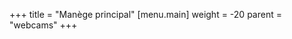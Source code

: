 +++
title = "Manège principal"
[menu.main]
weight = -20
parent = "webcams"
+++

<script language="JavaScript" type="text/javascript">
var BaseURL = "https://www.brahier.ch/cam1/";
var DisplayWidth = "352";
var DisplayHeight = "240";
var File = "axis-cgi/mjpg/video.cgi?resolution=352x240";
var output = "";
if ((navigator.appName == "Microsoft Internet Explorer") &&
   (navigator.platform != "MacPPC") && (navigator.platform != "Mac68k"))
{
  output  = '<OBJECT ID="Player" width='
  output += DisplayWidth;
  output += ' height=';
  output += DisplayHeight;
  output += ' CLASSID="CLSID:DE625294-70E6-45ED-B895-CFFA13AEB044" ';
  output += 'CODEBASE="';
  output += BaseURL;
  output += 'activex/AMC.cab#version=4,0,16,0">';
  output += '<PARAM NAME="MediaURL" VALUE="';
  output += BaseURL;
  output += File + '">';
  output += '<param name="MediaType" value="mjpeg-unicast">';
  output += '<param name="ShowStatusBar" value="0">';
  output += '<param name="ShowToolbar" value="0">';
  output += '<param name="AutoStart" value="1">';
  output += '<param name="StretchToFit" value="1">';
  output += '<BR><B>Axis Media Control</B><BR>';
  output += 'The AXIS Media Control, which enables you ';
  output += 'to view live image streams in Microsoft Internet';
  output += ' Explorer, could not be registered on your computer.';
  output += '<BR></OBJECT>';
} else {
  theDate = new Date();
  output  = '<IMG SRC="';
  output += BaseURL;
  output += File;
  output += '&dummy=' + theDate.getTime().toString(10);
  output += '" HEIGHT="';
  output += DisplayHeight;
  output += '" WIDTH="';
  output += DisplayWidth;
  output += '" ALT="Camera Image">';
}
document.write(output);
document.Player.ToolbarConfiguration = "play,+snapshot,+fullscreen"
</script>
